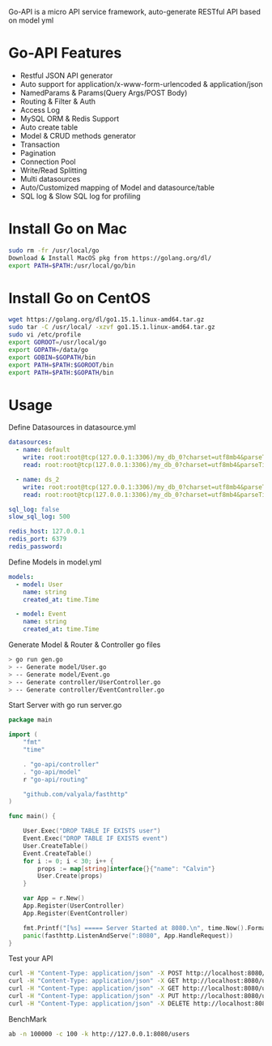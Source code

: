 Go-API is a micro API service framework, auto-generate RESTful API based on model yml

# Go-API Features
- Restful JSON API generator
- Auto support for application/x-www-form-urlencoded & application/json
- NamedParams & Params(Query Args/POST Body)
- Routing & Filter & Auth
- Access Log
- MySQL ORM & Redis Support
- Auto create table
- Model & CRUD methods generator
- Transaction
- Pagination
- Connection Pool
- Write/Read Splitting
- Multi datasources
- Auto/Customized mapping of Model and datasource/table
- SQL log & Slow SQL log for profiling

# Install Go on Mac
``` bash
sudo rm -fr /usr/local/go
Download & Install MacOS pkg from https://golang.org/dl/
export PATH=$PATH:/usr/local/go/bin
```

# Install Go on CentOS
``` bash
wget https://golang.org/dl/go1.15.1.linux-amd64.tar.gz
sudo tar -C /usr/local/ -xzvf go1.15.1.linux-amd64.tar.gz
sudo vi /etc/profile
export GOROOT=/usr/local/go
export GOPATH=/data/go
export GOBIN=$GOPATH/bin
export PATH=$PATH:$GOROOT/bin
export PATH=$PATH:$GOPATH/bin
```
# Usage
Define Datasources in datasource.yml
``` yml
datasources:
  - name: default
    write: root:root@tcp(127.0.0.1:3306)/my_db_0?charset=utf8mb4&parseTime=True
    read: root:root@tcp(127.0.0.1:3306)/my_db_0?charset=utf8mb4&parseTime=True

  - name: ds_2
    write: root:root@tcp(127.0.0.1:3306)/my_db_0?charset=utf8mb4&parseTime=True
    read: root:root@tcp(127.0.0.1:3306)/my_db_0?charset=utf8mb4&parseTime=True

sql_log: false
slow_sql_log: 500

redis_host: 127.0.0.1
redis_port: 6379
redis_password: 
```
Define Models in model.yml
``` yml
models:
  - model: User
    name: string
    created_at: time.Time

  - model: Event
    name: string
    created_at: time.Time
```
Generate Model & Router & Controller go files
``` bash
> go run gen.go
> -- Generate model/User.go
> -- Generate model/Event.go
> -- Generate controller/UserController.go
> -- Generate controller/EventController.go
```
Start Server with go run server.go
``` go
package main

import (
	"fmt"
	"time"

	. "go-api/controller"
	. "go-api/model"
	r "go-api/routing"

	"github.com/valyala/fasthttp"
)

func main() {

	User.Exec("DROP TABLE IF EXISTS user")
	Event.Exec("DROP TABLE IF EXISTS event")
	User.CreateTable()
	Event.CreateTable()
	for i := 0; i < 30; i++ {
		props := map[string]interface{}{"name": "Calvin"}
		User.Create(props)
	}

	var App = r.New()
	App.Register(UserController)
	App.Register(EventController)

	fmt.Printf("[%s] ===== Server Started at 8080.\n", time.Now().Format("2006-01-02 15:04:05"))
	panic(fasthttp.ListenAndServe(":8080", App.HandleRequest))
}

```
Test your API
``` bash
curl -H "Content-Type: application/json" -X POST http://localhost:8080/users -d '{"name": "John"}'
curl -H "Content-Type: application/json" -X GET http://localhost:8080/users?page=1
curl -H "Content-Type: application/json" -X GET http://localhost:8080/users/1
curl -H "Content-Type: application/json" -X PUT http://localhost:8080/users/1 -d '{"name": "John"}'
curl -H "Content-Type: application/json" -X DELETE http://localhost:8080/users/1
```
BenchMark
``` bash
ab -n 100000 -c 100 -k http://127.0.0.1:8080/users
```